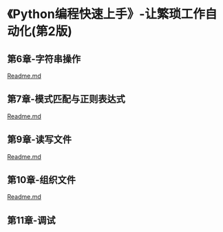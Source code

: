 # 《Python编程快速上手》-让繁琐工作自动化(第2版)

## 第6章-字符串操作

[Readme.md](https://github.com/niu0217/PythonBooks/blob/main/Automate-Tedious-Tasks/Dev/Chapter6/Readme.md)

## 第7章-模式匹配与正则表达式

[Readme.md](https://github.com/niu0217/PythonBooks/blob/main/Automate-Tedious-Tasks/Dev/Chapter7/Readme.md)

## 第9章-读写文件

[Readme.md](https://github.com/niu0217/PythonBooks/blob/main/Automate-Tedious-Tasks/Dev/Chapter9/Readme.md)

## 第10章-组织文件

[Readme.md](https://github.com/niu0217/PythonBooks/blob/main/Automate-Tedious-Tasks/Dev/Chapter10/Readme.md)

## 第11章-调试
